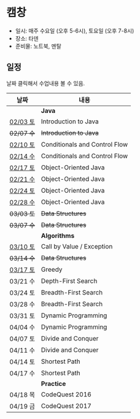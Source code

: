 # 캠창

+ 일시: 매주 수요일 (오후 5-6시), 토요일 (오후 7-8시)
+ 장소: 타덴
+ 준비물: 노트북, 멘탈

## 일정

날짜 클릭해서 수업내용 볼 수 있음.

| 날짜 | 내용 |
| - | - |
| | **Java** |
| [02/03 토](/lectures/2018-02-03) | Introduction to Java |
| ~~02/07 수~~ | ~~Introduction to Java~~ |
| [02/10 토](/lectures/2018-02-10) | Conditionals and Control Flow |
| [02/14 수](/lectures/2018-02-14) | Conditionals and Control Flow |
| [02/17 토](/lectures/2018-02-17) | Object-Oriented Java |
| [02/21 수](/lectures/2018-02-21) | Object-Oriented Java |
| [02/24 토](/lectures/2018-02-24) | Object-Oriented Java |
| [02/28 수](/lectures/2018-02-28) | Object-Oriented Java |
| ~~03/03 토~~ | ~~Data Structures~~ |
| ~~03/07 수~~ | ~~Data Structures~~ |
| | **Algorithms** |
| [03/10 토](/lectures/2018-03-10) | Call by Value / Exception |
| ~~03/14 수~~ | ~~Data Structures~~ |
| [03/17 토](/lectures/2018-03-17) | Greedy |
| 03/21 수 | Depth-First Search |
| 03/24 토 | Breadth-First Search |
| 03/28 수 | Breadth-First Search |
| 03/31 토 | Dynamic Programming |
| 04/04 수 | Dynamic Programming |
| 04/07 토 | Divide and Conquer |
| 04/11 수 | Divide and Conquer |
| 04/14 토 | Shortest Path |
| 04/17 수 | Shortest Path |
| | **Practice** |
| 04/18 목 | CodeQuest 2016 |
| 04/19 금 | CodeQuest 2017 |
